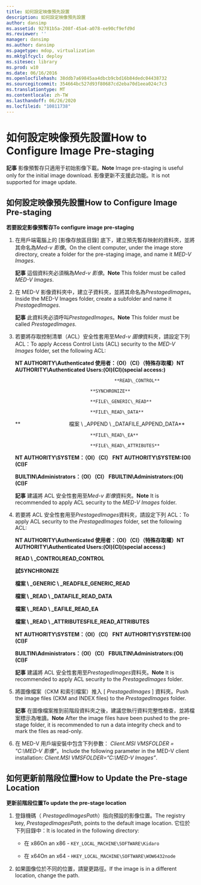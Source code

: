 ```yaml
---
title: 如何設定映像預先設置
description: 如何設定映像預先設置
author: dansimp
ms.assetid: 92781b5a-208f-45a4-a078-ee90cf9efd9d
ms.reviewer: ''
manager: dansimp
ms.author: dansimp
ms.pagetype: mdop, virtualization
ms.mktglfcycl: deploy
ms.sitesec: library
ms.prod: w10
ms.date: 06/16/2016
ms.openlocfilehash: 38ddb7a69845aa4dbcb9cbd16b84dedc04438732
ms.sourcegitcommit: 354664bc527d93f80687cd2eba70d1eea024c7c3
ms.translationtype: MT
ms.contentlocale: zh-TW
ms.lasthandoff: 06/26/2020
ms.locfileid: "10811738"
---
```

# <span data-ttu-id="e47e8-103">如何設定映像預先設置</span><span class="sxs-lookup"><span data-stu-id="e47e8-103">How to Configure Image Pre-staging</span></span>


<span data-ttu-id="e47e8-104">**記事** 影像預暫存只適用于初始影像下載。</span><span class="sxs-lookup"><span data-stu-id="e47e8-104">**Note** Image pre-staging is useful only for the initial image download.</span></span> <span data-ttu-id="e47e8-105">影像更新不支援此功能。</span><span class="sxs-lookup"><span data-stu-id="e47e8-105">It is not supported for image update.</span></span>

 

## <span data-ttu-id="e47e8-106">如何設定映像預先設置</span><span class="sxs-lookup"><span data-stu-id="e47e8-106">How to Configure Image Pre-staging</span></span>


**<span data-ttu-id="e47e8-107">若要設定影像預暫存</span><span class="sxs-lookup"><span data-stu-id="e47e8-107">To configure image pre-staging</span></span>**

1.  <span data-ttu-id="e47e8-108">在用戶端電腦上的 [影像存放區目錄] 底下，建立預先暫存映射的資料夾，並將其命名為*Med-v 影像*。</span><span class="sxs-lookup"><span data-stu-id="e47e8-108">On the client computer, under the image store directory, create a folder for the pre-staging image, and name it *MED-V Images*.</span></span>

    <span data-ttu-id="e47e8-109">**記事** 這個資料夾必須稱為*Med-v 影像*。</span><span class="sxs-lookup"><span data-stu-id="e47e8-109">**Note** This folder must be called *MED-V Images*.</span></span>

     

2.  <span data-ttu-id="e47e8-110">在 MED-V 影像資料夾中，建立子資料夾，並將其命名為*PrestagedImages*。</span><span class="sxs-lookup"><span data-stu-id="e47e8-110">Inside the MED-V Images folder, create a subfolder and name it *PrestagedImages*.</span></span>

    <span data-ttu-id="e47e8-111">**記事** 此資料夾必須呼叫*PrestagedImages*。</span><span class="sxs-lookup"><span data-stu-id="e47e8-111">**Note** This folder must be called *PrestagedImages*.</span></span>

     

3.  <span data-ttu-id="e47e8-112">若要將存取控制清單（ACL）安全性套用至*Med-v 圖像*資料夾，請設定下列 ACL：</span><span class="sxs-lookup"><span data-stu-id="e47e8-112">To apply Access Control Lists (ACL) security to the *MED-V Images* folder, set the following ACL:</span></span>

    **<span data-ttu-id="e47e8-113">NT AUTHORITY\\Authenticated 使用者：（OI）（CI）（特殊存取權）</span><span class="sxs-lookup"><span data-stu-id="e47e8-113">NT AUTHORITY\\Authenticated Users:(OI)(CI)(special access:)</span></span>**

                                             **READ\_CONTROL**

                                    **SYNCHRONIZE**

                                    **FILE\_GENERIC\_READ**

                                    **FILE\_READ\_DATA**

    **                                 <span data-ttu-id="e47e8-114">檔案 \ _APPEND \ _DATA</span><span class="sxs-lookup"><span data-stu-id="e47e8-114">FILE\_APPEND\_DATA</span></span>**

                                    **FILE\_READ\_EA**

                                    **FILE\_READ\_ATTRIBUTES**

    **<span data-ttu-id="e47e8-115">NT AUTHORITY\\SYSTEM：（OI）（CI） F</span><span class="sxs-lookup"><span data-stu-id="e47e8-115">NT AUTHORITY\\SYSTEM:(OI)(CI)F</span></span>**

    **<span data-ttu-id="e47e8-116">BUILTIN\\Administrators：（OI）（CI） F</span><span class="sxs-lookup"><span data-stu-id="e47e8-116">BUILTIN\\Administrators:(OI)(CI)F</span></span>**

    <span data-ttu-id="e47e8-117">**記事** 建議將 ACL 安全性套用至*Med-v 影像*資料夾。</span><span class="sxs-lookup"><span data-stu-id="e47e8-117">**Note** It is recommended to apply ACL security to the *MED-V Images* folder.</span></span>

     

4.  <span data-ttu-id="e47e8-118">若要將 ACL 安全性套用至*PrestagedImages*資料夾，請設定下列 ACL：</span><span class="sxs-lookup"><span data-stu-id="e47e8-118">To apply ACL security to the *PrestagedImages* folder, set the following ACL:</span></span>

    **<span data-ttu-id="e47e8-119">NT AUTHORITY\\Authenticated 使用者：（OI）（CI）（特殊存取權）</span><span class="sxs-lookup"><span data-stu-id="e47e8-119">NT AUTHORITY\\Authenticated Users:(OI)(CI)(special access:)</span></span>**

    **<span data-ttu-id="e47e8-120">READ \ _CONTROL</span><span class="sxs-lookup"><span data-stu-id="e47e8-120">READ\_CONTROL</span></span>**

    **<span data-ttu-id="e47e8-121">試</span><span class="sxs-lookup"><span data-stu-id="e47e8-121">SYNCHRONIZE</span></span>**

    **<span data-ttu-id="e47e8-122">檔案 \ _GENERIC \ _READ</span><span class="sxs-lookup"><span data-stu-id="e47e8-122">FILE\_GENERIC\_READ</span></span>**

    **<span data-ttu-id="e47e8-123">檔案 \ _READ \ _DATA</span><span class="sxs-lookup"><span data-stu-id="e47e8-123">FILE\_READ\_DATA</span></span>**

    **<span data-ttu-id="e47e8-124">檔案 \ _READ \ _EA</span><span class="sxs-lookup"><span data-stu-id="e47e8-124">FILE\_READ\_EA</span></span>**

    **<span data-ttu-id="e47e8-125">檔案 \ _READ \ _ATTRIBUTES</span><span class="sxs-lookup"><span data-stu-id="e47e8-125">FILE\_READ\_ATTRIBUTES</span></span>**

    **<span data-ttu-id="e47e8-126">NT AUTHORITY\\SYSTEM：（OI）（CI） F</span><span class="sxs-lookup"><span data-stu-id="e47e8-126">NT AUTHORITY\\SYSTEM:(OI)(CI)F</span></span>**

    **<span data-ttu-id="e47e8-127">BUILTIN\\Administrators：（OI）（CI） F</span><span class="sxs-lookup"><span data-stu-id="e47e8-127">BUILTIN\\Administrators:(OI)(CI)F</span></span>**

    <span data-ttu-id="e47e8-128">**記事** 建議將 ACL 安全性套用至*PrestagedImages*資料夾。</span><span class="sxs-lookup"><span data-stu-id="e47e8-128">**Note** It is recommended to apply ACL security to the *PrestagedImages* folder.</span></span>

     

5.  <span data-ttu-id="e47e8-129">將圖像檔案（CKM 和索引檔案）推入 [ *PrestagedImages* ] 資料夾。</span><span class="sxs-lookup"><span data-stu-id="e47e8-129">Push the image files (CKM and INDEX files) to the *PrestagedImages* folder.</span></span>

    <span data-ttu-id="e47e8-130">**記事** 在圖像檔案推到前階段資料夾之後，建議您執行資料完整性檢查，並將檔案標示為唯讀。</span><span class="sxs-lookup"><span data-stu-id="e47e8-130">**Note** After the image files have been pushed to the pre-stage folder, it is recommended to run a data integrity check and to mark the files as read-only.</span></span>

     

6.  <span data-ttu-id="e47e8-131">在 MED-V 用戶端安裝中包含下列參數： *Client.MSI VMSFOLDER = "C:\\MED-V 影像"*。</span><span class="sxs-lookup"><span data-stu-id="e47e8-131">Include the following parameter in the MED-V client installation: *Client.MSI VMSFOLDER=”C:\\MED-V Images”*.</span></span>

## <span data-ttu-id="e47e8-132">如何更新前階段位置</span><span class="sxs-lookup"><span data-stu-id="e47e8-132">How to Update the Pre-stage Location</span></span>


**<span data-ttu-id="e47e8-133">更新前階段位置</span><span class="sxs-lookup"><span data-stu-id="e47e8-133">To update the pre-stage location</span></span>**

1.  <span data-ttu-id="e47e8-134">登錄機碼（ *PrestagedImagesPath*）指向預設的影像位置。</span><span class="sxs-lookup"><span data-stu-id="e47e8-134">The registry key, *PrestagedImagesPath*, points to the default image location.</span></span> <span data-ttu-id="e47e8-135">它位於下列目錄中：</span><span class="sxs-lookup"><span data-stu-id="e47e8-135">It is located in the following directory:</span></span>

    -   <span data-ttu-id="e47e8-136">在 x86</span><span class="sxs-lookup"><span data-stu-id="e47e8-136">On an x86 -</span></span> `KEY_LOCAL_MACHINE\SOFTWARE\Kidaro`

    -   <span data-ttu-id="e47e8-137">在 x64</span><span class="sxs-lookup"><span data-stu-id="e47e8-137">On an x64 -</span></span> `HKEY_LOCAL_MACHINE\SOFTWARE\WOW6432node`

2.  <span data-ttu-id="e47e8-138">如果圖像位於不同的位置，請變更路徑。</span><span class="sxs-lookup"><span data-stu-id="e47e8-138">If the image is in a different location, change the path.</span></span>

 

 






